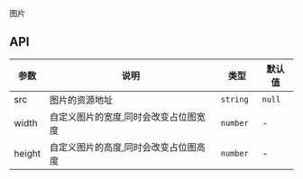图片

## API

| 参数   | 说明                                  | 类型      | 默认值 |
| ------ | ------------------------------------- | --------- | ------ |
| src    | 图片的资源地址                        | `string ` | `null` |
| width  | 自定义图片的宽度,同时会改变占位图宽度 | `number ` | -      |
| height | 自定义图片的高度,同时会改变占位图高度 | `number`  | -      |
